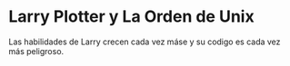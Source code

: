 # Larry Plotter y La Orden de Unix


Las habilidades de Larry crecen cada vez máse y su codigo es  cada vez más peligroso.
